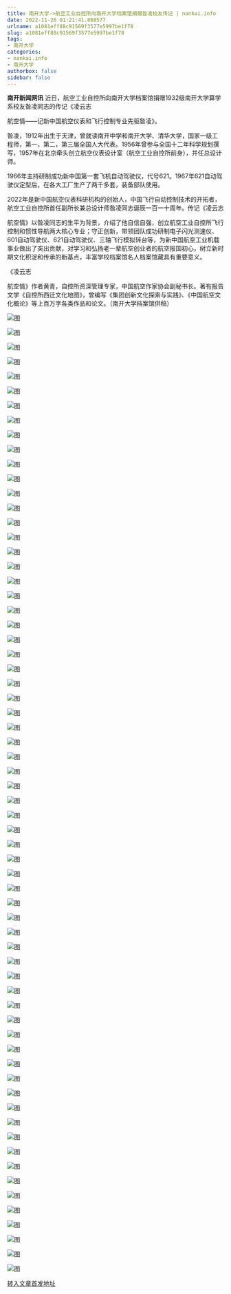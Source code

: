 ```yaml
---
title: 南开大学->航空工业自控所向南开大学档案馆捐赠昝凌校友传记 | nankai.info
date: 2022-11-26 01:21:41.868577
urlname: a1081eff88c91569f3577e5997be1f78
slug: a1081eff88c91569f3577e5997be1f78
tags: 
- 南开大学
categories:
- nankai.info
- 南开大学
authorbox: false
sidebar: false
---
```

**南开新闻网讯** 近日，航空工业自控所向南开大学档案馆捐赠1932级南开大学算学系校友昝凌同志的传记《凌云志

航空情——记新中国航空仪表和飞行控制专业先驱昝凌》。

昝凌，1912年出生于天津，曾就读南开中学和南开大学、清华大学，国家一级工程师，第一，第二，第三届全国人大代表。1956年曾参与全国十二年科学规划撰写，1957年在北京牵头创立航空仪表设计室（航空工业自控所前身），并任总设计师。
<!--more-->
1966年主持研制成功新中国第一套飞机自动驾驶仪，代号621。1967年621自动驾驶仪定型后，在各大工厂生产了两千多套，装备部队使用。

2022年是新中国航空仪表科研机构的创始人，中国飞行自动控制技术的开拓者，航空工业自控所首任副所长兼总设计师昝凌同志诞辰一百一十周年。传记《凌云志

航空情》以昝凌同志的生平为背景，介绍了他自信自强，创立航空工业自控所飞行控制和惯性导航两大核心专业；守正创新，带领团队成功研制电子闪光测速仪、601自动驾驶仪、621自动驾驶仪、三轴飞行模拟转台等，为新中国航空工业机载事业做出了突出贡献，对学习和弘扬老一辈航空创业者的航空报国初心，树立新时期文化积淀和传承的新基点，丰富学校档案馆名人档案馆藏具有重要意义。

《凌云志

航空情》作者黄青，自控所资深管理专家，中国航空作家协会副秘书长。著有报告文学《自控所西迁文化地图》，曾编写《集团创新文化探索与实践》、《中国航空文化概论》等上百万字各类作品和论文。（南开大学档案馆供稿）

![图](http://news.nankai.edu.cn/ywsd/system/2022/11/23/g)

![图](http://news.nankai.edu.cn/ywsd/system/2022/11/23/p)

![图](http://news.nankai.edu.cn/ywsd/system/2022/11/23/j)

![图](http://news.nankai.edu.cn/ywsd/system/2022/11/23/)

![图](http://news.nankai.edu.cn/ywsd/system/2022/11/23/4)

![图](http://news.nankai.edu.cn/ywsd/system/2022/11/23/8)

![图](http://news.nankai.edu.cn/ywsd/system/2022/11/23/9)

![图](http://news.nankai.edu.cn/ywsd/system/2022/11/23/4)

![图](http://news.nankai.edu.cn/ywsd/system/2022/11/23/5)

![图](http://news.nankai.edu.cn/ywsd/system/2022/11/23/4)

![图](http://news.nankai.edu.cn/ywsd/system/2022/11/23/c)

![图](http://news.nankai.edu.cn/ywsd/system/2022/11/23/7)

![图](http://news.nankai.edu.cn/ywsd/system/2022/11/23/_)

![图](http://news.nankai.edu.cn/ywsd/system/2022/11/23/6)

![图](http://news.nankai.edu.cn/ywsd/system/2022/11/23/1)

![图](http://news.nankai.edu.cn/ywsd/system/2022/11/23/1)

![图](http://news.nankai.edu.cn/ywsd/system/2022/11/23/9)

![图](http://news.nankai.edu.cn/ywsd/system/2022/11/23/4)

![图](http://news.nankai.edu.cn/ywsd/system/2022/11/23/0)

![图](http://news.nankai.edu.cn/ywsd/system/2022/11/23/0)

![图](http://news.nankai.edu.cn/ywsd/system/2022/11/23/0)

![图](http://news.nankai.edu.cn/ywsd/system/2022/11/23/3)

![图](http://news.nankai.edu.cn/ywsd/system/2022/11/23/0)

![图](http://news.nankai.edu.cn/ywsd/system/2022/11/23/0)

![图](http://news.nankai.edu.cn/)

![图](http://news.nankai.edu.cn/ywsd/system/2022/11/23/1)

![图](http://news.nankai.edu.cn/ywsd/system/2022/11/23/9)

![图](http://news.nankai.edu.cn/ywsd/system/2022/11/23/4)

![图](http://news.nankai.edu.cn/)

![图](http://news.nankai.edu.cn/ywsd/system/2022/11/23/0)

![图](http://news.nankai.edu.cn/ywsd/system/2022/11/23/0)

![图](http://news.nankai.edu.cn/ywsd/system/2022/11/23/0)

![图](http://news.nankai.edu.cn/)

![图](http://news.nankai.edu.cn/ywsd/system/2022/11/23/3)

![图](http://news.nankai.edu.cn/ywsd/system/2022/11/23/0)

![图](http://news.nankai.edu.cn/ywsd/system/2022/11/23/0)

![图](http://news.nankai.edu.cn/)

![图](http://news.nankai.edu.cn/ywsd/system/2022/11/23/c)

![图](http://news.nankai.edu.cn/ywsd/system/2022/11/23/i)

![图](http://news.nankai.edu.cn/ywsd/system/2022/11/23/p)

![图](http://news.nankai.edu.cn/)

![图](http://news.nankai.edu.cn/ywsd/system/2022/11/23/n)

![图](http://news.nankai.edu.cn/ywsd/system/2022/11/23/c)

![图](http://news.nankai.edu.cn/ywsd/system/2022/11/23/)

![图](http://news.nankai.edu.cn/ywsd/system/2022/11/23/u)

![图](http://news.nankai.edu.cn/ywsd/system/2022/11/23/d)

![图](http://news.nankai.edu.cn/ywsd/system/2022/11/23/e)

![图](http://news.nankai.edu.cn/ywsd/system/2022/11/23/)

![图](http://news.nankai.edu.cn/ywsd/system/2022/11/23/i)

![图](http://news.nankai.edu.cn/ywsd/system/2022/11/23/a)

![图](http://news.nankai.edu.cn/ywsd/system/2022/11/23/k)

![图](http://news.nankai.edu.cn/ywsd/system/2022/11/23/n)

![图](http://news.nankai.edu.cn/ywsd/system/2022/11/23/a)

![图](http://news.nankai.edu.cn/ywsd/system/2022/11/23/n)

![图](http://news.nankai.edu.cn/ywsd/system/2022/11/23/)

![图](http://news.nankai.edu.cn/ywsd/system/2022/11/23/s)

![图](http://news.nankai.edu.cn/ywsd/system/2022/11/23/w)

![图](http://news.nankai.edu.cn/ywsd/system/2022/11/23/e)

![图](http://news.nankai.edu.cn/ywsd/system/2022/11/23/n)

![图](http://news.nankai.edu.cn/)

![图](http://news.nankai.edu.cn/)

![图](http://news.nankai.edu.cn/ywsd/system/2022/11/23/:)

![图](http://news.nankai.edu.cn/ywsd/system/2022/11/23/p)

![图](http://news.nankai.edu.cn/ywsd/system/2022/11/23/t)

![图](http://news.nankai.edu.cn/ywsd/system/2022/11/23/t)

![图](http://news.nankai.edu.cn/ywsd/system/2022/11/23/h)

[转入文章首发地址](http://news.nankai.edu.cn/ywsd/system/2022/11/23/030053766.shtml)